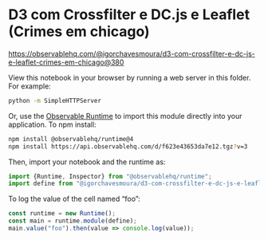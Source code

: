 # D3 com Crossfilter e DC.js e Leaflet (Crimes em chicago)

https://observablehq.com/@igorchavesmoura/d3-com-crossfilter-e-dc-js-e-leaflet-crimes-em-chicago@380

View this notebook in your browser by running a web server in this folder. For
example:

~~~sh
python -m SimpleHTTPServer
~~~

Or, use the [Observable Runtime](https://github.com/observablehq/runtime) to
import this module directly into your application. To npm install:

~~~sh
npm install @observablehq/runtime@4
npm install https://api.observablehq.com/d/f623e43653da7e12.tgz?v=3
~~~

Then, import your notebook and the runtime as:

~~~js
import {Runtime, Inspector} from "@observablehq/runtime";
import define from "@igorchavesmoura/d3-com-crossfilter-e-dc-js-e-leaflet-crimes-em-chicago";
~~~

To log the value of the cell named “foo”:

~~~js
const runtime = new Runtime();
const main = runtime.module(define);
main.value("foo").then(value => console.log(value));
~~~
